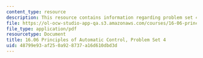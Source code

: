 ```yaml
---
content_type: resource
description: This resource contains information regarding problem set 4.
file: https://ol-ocw-studio-app-qa.s3.amazonaws.com/courses/16-06-principles-of-automatic-control-fall-2012/48799e93af250a928737a16d610dbd3d_MIT16_06F12_ProblemsSet_4.pdf
file_type: application/pdf
resourcetype: Document
title: 16.06 Principles of Automatic Control, Problem Set 4
uid: 48799e93-af25-0a92-8737-a16d610dbd3d
---
```

